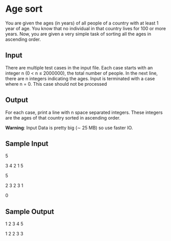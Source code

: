 # Age sort
You are given the ages (in years) of all people of a country with at least 1 year of age. You know that
no individual in that country lives for 100 or more years. Now, you are given a very simple task of
sorting all the ages in ascending order.

## Input
There are multiple test cases in the input file. Each case starts with an integer n (0 < n ≤ 2000000), the
total number of people. In the next line, there are n integers indicating the ages. Input is terminated
with a case where n = 0. This case should not be processed

## Output
For each case, print a line with n space separated integers. These integers are the ages of that country
sorted in ascending order.

**Warning**: Input Data is pretty big (∼ 25 MB) so use faster IO.

## Sample Input
5

3 4 2 1 5

5

2 3 2 3 1

0

## Sample Output
1 2 3 4 5

1 2 2 3 3

